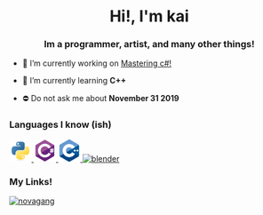 <h1 align="center">Hi!, I'm kai</h1>
<h3 align="center">Im a programmer, artist, and many other things!</h3>

- 🔭 I’m currently working on [Mastering c#!]()

- 🌱 I’m currently learning **C++**

- ⛔ Do not ask me about **November 31 2019**

  
<h3 align="left">Languages I know (ish)</h3>
<p align="left"> <a href="https://www.python.org" target="_blank" rel="noreferrer"> <img src="https://raw.githubusercontent.com/devicons/devicon/master/icons/python/python-original.svg" alt="python" width="40" height="40"/> </a> <a href="https://www.w3schools.com/cs/" target="_blank" rel="noreferrer"> <img src="https://raw.githubusercontent.com/devicons/devicon/master/icons/csharp/csharp-original.svg" alt="csharp" width="40" height="40"/> </a>  <a href="https://www.w3schools.com/cpp/" target="_blank" rel="noreferrer"> <img src="https://raw.githubusercontent.com/devicons/devicon/master/icons/cplusplus/cplusplus-original.svg" alt="cplusplus" width="40" height="40"/> </a> <a href="https://www.blender.org/" target="_blank" rel="noreferrer"> <img src="https://download.blender.org/branding/community/blender_community_badge_white.svg" alt="blender" width="40" height="40"/> </a> 

<h3 align="left">My Links!</h3>
<p align="left"> <a href="https://discord.gg/novagang" target="_blank" rel="noreferrer"> <img src="https://newsroom.spotify.com/media-kit/logo-and-brand-assets/" alt="novagang" width="40" height="40"/>
